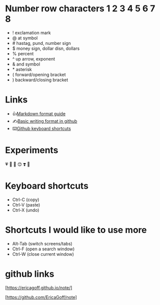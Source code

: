# Number row characters 1 2 3 4 5 6 7 8

- ! exclamation mark
- @ at symbol
- \# hastag, pund, number sign
- $ money sign, dollar disn, dollars
- % percent
- ^ up arrow, exponent
- & and symbol
- \* asterisk
- ( forward/opening bracket
- ) backward/closing bracket

# Links
- 👍[Markdown format guide](https://www.range.co/help/article/markdown-formatting-guide#:~:text=You%20can%20make%20a%20bulleted,the%20bullet%20or%20number%20character.)
- ✍️[Basic writing format in github](https://docs.github.com/en/get-started/writing-on-github/getting-started-with-writing-and-formatting-on-github/basic-writing-and-formatting-syntax)
- ⌨️[Github keyboard shortcuts](https://docs.github.com/en/get-started/accessibility/keyboard-shortcuts)

# Experiments
💗
🐰
🐇
😊
❣️
🥰


# Keyboard shortcuts
- Ctrl-C (copy)
- Ctrl-V (paste)
- Ctrl-X (undo)

# Shortcuts I would like to use more
- Alt-Tab (switch screens/tabs)
- Ctrl-F (open a search window)
- Ctrl-W (close current window)


# github links
[https://ericagoff.github.io/note/]

[https://github.com/EricaGoff/note]
